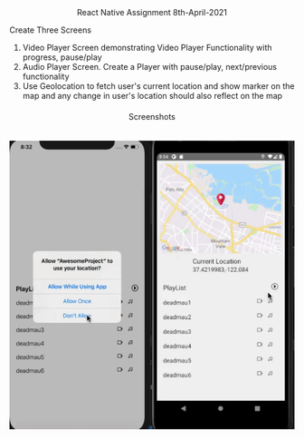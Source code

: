 <div align="center">React Native Assignment 8th-April-2021</div>

Create Three Screens

1. Video Player Screen demonstrating Video Player Functionality with progress, pause/play
2. Audio Player Screen. Create a Player with pause/play, next/previous functionality
3. Use Geolocation to fetch user's current location and show marker on the map and any change in user's location should also reflect on the map

<p style="margin-top:20px;margin-bottom:20px;text-align:center"> Screenshots</p>
<div style="display:flex;justify-content:space-evenly">

![ios](./Screenshots/ios.gif)

![android](./Screenshots/android.gif)

</div>

